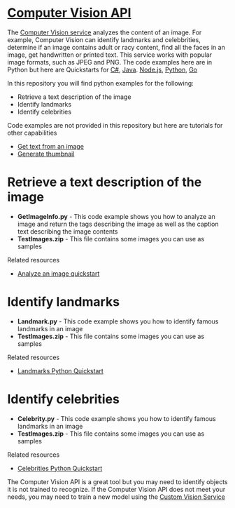 # [Computer Vision API](https://docs.microsoft.com/en-us/azure/cognitive-services/Computer-vision/)
The [Computer Vision service](https://docs.microsoft.com/en-us/azure/cognitive-services/Computer-vision/) analyzes the content of an image. For example, Computer Vision can identify landmarks and celebbrities, determine if an image contains adult or racy content, find all the faces in an image, get handwritten or printed text. This service works with popular image formats, such as JPEG and PNG. The code examples here are in Python but here are Quickstarts for [C#](https://docs.microsoft.com/en-us/azure/cognitive-services/Computer-vision/quickstarts-sdk/csharp-analyze-sdk), [Java](https://docs.microsoft.com/en-us/azure/cognitive-services/Computer-vision/QuickStarts/java-analyze). [Node.js](https://docs.microsoft.com/en-us/azure/cognitive-services/Computer-vision/QuickStarts/node-analyze), [Python](https://docs.microsoft.com/en-us/azure/cognitive-services/Computer-vision/QuickStarts/python-analyze), [Go](https://docs.microsoft.com/en-us/azure/cognitive-services/Computer-vision/QuickStarts/go-analyze)

In this repository you will find python examples for the following:
* Retrieve a text description of the image
* Identify landmarks
* Identify celebrities

Code examples are not provided in this repository but here are tutorials for other capabilities
* [Get text from an image](https://docs.microsoft.com/en-us/azure/cognitive-services/Computer-vision/quickstarts-sdk/python-sdk#get-text-from-image)
* [Generate thumbnail](https://docs.microsoft.com/en-us/azure/cognitive-services/Computer-vision/quickstarts-sdk/python-sdk#get-text-from-image)

# Retrieve a text description of the image

* **GetImageInfo.py** - This code example shows you how to analyze an image and return the tags describing the image as well as the caption text describing the image contents
* **TestImages.zip** - This file contains some images you can use as samples

Related resources
* [Analyze an image quickstart](https://docs.microsoft.com/en-us/azure/cognitive-services/Computer-vision/quickstarts-sdk/python-sdk#analyze-an-image)

# Identify landmarks
* **Landmark.py** - This code example shows you how to identify famous landmarks in an image
* **TestImages.zip** - This file contains some images you can use as samples

Related resources
* [Landmarks Python Quickstart](https://docs.microsoft.com/en-us/azure/cognitive-services/Computer-vision/quickstarts/python-domain#create-and-run-the-landmarks-sample)

# Identify celebrities
* **Celebrity.py** - This code example shows you how to identify famous landmarks in an image
* **TestImages.zip** - This file contains some images you can use as samples

Related resources
* [Celebrities Python Quickstart](https://docs.microsoft.com/en-us/azure/cognitive-services/Computer-vision/quickstarts/python-domain#create-and-run-the-celebrities-sample)

The Computer Vision API is a great tool but you may need to identify objects it is not trained to recognize. If the Computer Vision API does not meet your needs, you may need to train a new model using the [Custom Vision Service](https://github.com/hockeygeekgirl/CustomVisionServiceFun/tree/master/Custom%20Vision%20Service)
